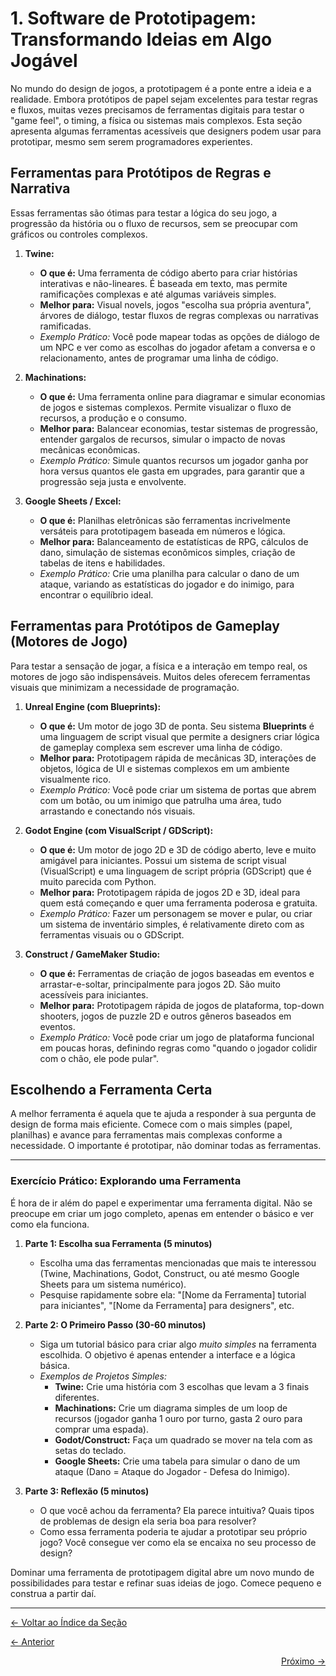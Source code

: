 # 1. Software de Prototipagem: Transformando Ideias em Algo Jogável

No mundo do design de jogos, a prototipagem é a ponte entre a ideia e a realidade. Embora protótipos de papel sejam excelentes para testar regras e fluxos, muitas vezes precisamos de ferramentas digitais para testar o "game feel", o timing, a física ou sistemas mais complexos. Esta seção apresenta algumas ferramentas acessíveis que designers podem usar para prototipar, mesmo sem serem programadores experientes.

## Ferramentas para Protótipos de Regras e Narrativa

Essas ferramentas são ótimas para testar a lógica do seu jogo, a progressão da história ou o fluxo de recursos, sem se preocupar com gráficos ou controles complexos.

1.  **Twine:**
    -   **O que é:** Uma ferramenta de código aberto para criar histórias interativas e não-lineares. É baseada em texto, mas permite ramificações complexas e até algumas variáveis simples.
    -   **Melhor para:** Visual novels, jogos "escolha sua própria aventura", árvores de diálogo, testar fluxos de regras complexas ou narrativas ramificadas.
    -   *Exemplo Prático:* Você pode mapear todas as opções de diálogo de um NPC e ver como as escolhas do jogador afetam a conversa e o relacionamento, antes de programar uma linha de código.

2.  **Machinations:**
    -   **O que é:** Uma ferramenta online para diagramar e simular economias de jogos e sistemas complexos. Permite visualizar o fluxo de recursos, a produção e o consumo.
    -   **Melhor para:** Balancear economias, testar sistemas de progressão, entender gargalos de recursos, simular o impacto de novas mecânicas econômicas.
    -   *Exemplo Prático:* Simule quantos recursos um jogador ganha por hora versus quantos ele gasta em upgrades, para garantir que a progressão seja justa e envolvente.

3.  **Google Sheets / Excel:**
    -   **O que é:** Planilhas eletrônicas são ferramentas incrivelmente versáteis para prototipagem baseada em números e lógica.
    -   **Melhor para:** Balanceamento de estatísticas de RPG, cálculos de dano, simulação de sistemas econômicos simples, criação de tabelas de itens e habilidades.
    -   *Exemplo Prático:* Crie uma planilha para calcular o dano de um ataque, variando as estatísticas do jogador e do inimigo, para encontrar o equilíbrio ideal.

## Ferramentas para Protótipos de Gameplay (Motores de Jogo)

Para testar a sensação de jogar, a física e a interação em tempo real, os motores de jogo são indispensáveis. Muitos deles oferecem ferramentas visuais que minimizam a necessidade de programação.

1.  **Unreal Engine (com Blueprints):**
    -   **O que é:** Um motor de jogo 3D de ponta. Seu sistema **Blueprints** é uma linguagem de script visual que permite a designers criar lógica de gameplay complexa sem escrever uma linha de código.
    -   **Melhor para:** Prototipagem rápida de mecânicas 3D, interações de objetos, lógica de UI e sistemas complexos em um ambiente visualmente rico.
    -   *Exemplo Prático:* Você pode criar um sistema de portas que abrem com um botão, ou um inimigo que patrulha uma área, tudo arrastando e conectando nós visuais.

2.  **Godot Engine (com VisualScript / GDScript):**
    -   **O que é:** Um motor de jogo 2D e 3D de código aberto, leve e muito amigável para iniciantes. Possui um sistema de script visual (VisualScript) e uma linguagem de script própria (GDScript) que é muito parecida com Python.
    -   **Melhor para:** Prototipagem rápida de jogos 2D e 3D, ideal para quem está começando e quer uma ferramenta poderosa e gratuita.
    -   *Exemplo Prático:* Fazer um personagem se mover e pular, ou criar um sistema de inventário simples, é relativamente direto com as ferramentas visuais ou o GDScript.

3.  **Construct / GameMaker Studio:**
    -   **O que é:** Ferramentas de criação de jogos baseadas em eventos e arrastar-e-soltar, principalmente para jogos 2D. São muito acessíveis para iniciantes.
    -   **Melhor para:** Prototipagem rápida de jogos de plataforma, top-down shooters, jogos de puzzle 2D e outros gêneros baseados em eventos.
    -   *Exemplo Prático:* Você pode criar um jogo de plataforma funcional em poucas horas, definindo regras como "quando o jogador colidir com o chão, ele pode pular".

## Escolhendo a Ferramenta Certa

A melhor ferramenta é aquela que te ajuda a responder à sua pergunta de design de forma mais eficiente. Comece com o mais simples (papel, planilhas) e avance para ferramentas mais complexas conforme a necessidade. O importante é prototipar, não dominar todas as ferramentas.

---

### Exercício Prático: Explorando uma Ferramenta

É hora de ir além do papel e experimentar uma ferramenta digital. Não se preocupe em criar um jogo completo, apenas em entender o básico e ver como ela funciona.

1.  **Parte 1: Escolha sua Ferramenta (5 minutos)**
    *   Escolha uma das ferramentas mencionadas que mais te interessou (Twine, Machinations, Godot, Construct, ou até mesmo Google Sheets para um sistema numérico).
    *   Pesquise rapidamente sobre ela: "[Nome da Ferramenta] tutorial para iniciantes", "[Nome da Ferramenta] para designers", etc.

2.  **Parte 2: O Primeiro Passo (30-60 minutos)**
    *   Siga um tutorial básico para criar algo *muito simples* na ferramenta escolhida. O objetivo é apenas entender a interface e a lógica básica.
    *   *Exemplos de Projetos Simples:*
        *   **Twine:** Crie uma história com 3 escolhas que levam a 3 finais diferentes.
        *   **Machinations:** Crie um diagrama simples de um loop de recursos (jogador ganha 1 ouro por turno, gasta 2 ouro para comprar uma espada).
        *   **Godot/Construct:** Faça um quadrado se mover na tela com as setas do teclado.
        *   **Google Sheets:** Crie uma tabela para simular o dano de um ataque (Dano = Ataque do Jogador - Defesa do Inimigo).

3.  **Parte 3: Reflexão (5 minutos)**
    *   O que você achou da ferramenta? Ela parece intuitiva? Quais tipos de problemas de design ela seria boa para resolver?
    *   Como essa ferramenta poderia te ajudar a prototipar seu próprio jogo? Você consegue ver como ela se encaixa no seu processo de design?

Dominar uma ferramenta de prototipagem digital abre um novo mundo de possibilidades para testar e refinar suas ideias de jogo. Comece pequeno e construa a partir daí.

---
<p align="left">
   <a href="../../README.md"><- Voltar ao Índice da Seção</a>
</p>
<p align="left">
   <a href="../../5.Topicos_Modernos_e_Proximos_Passos/4.O_Papel_da_IA_no_Game_Design.md"><- Anterior</a>
</p>
<p align="right">
   <a href="2.Motores_de_Jogo_para_Designers.md">Próximo -></a>
</p>
